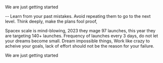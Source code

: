 We are just getting started


--
Learn from your past mistakes. 
Avoid repeating them to go to the next level. 
Think deeply, make the plans fool proof,  

Spacex scale is mind-blowing,  2023 they mage 97 launches, this year they are targeting 140+ launches.  Frequency of launches every 3 days,  do not let your dreams become small.  Dream impossible things,  Work like crazy to acheive your goals,  lack of effort should not be the reason for your failure. 

We are just getting started